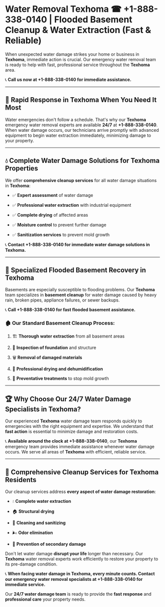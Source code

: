 # Water Removal Texhoma ☎ +1-888-338-0140 | Flooded Basement Cleanup & Water Extraction (Fast & Reliable)

When unexpected water damage strikes your home or business in **Texhoma**, immediate action is crucial. Our emergency water removal team is ready to help with fast, professional service throughout the **Texhoma** area. 

📞 **Call us now at +1-888-338-0140 for immediate assistance.**
---
## 🚀 Rapid Response in Texhoma When You Need It Most
Water emergencies don't follow a schedule. That's why our **Texhoma** emergency water removal experts are available **24/7** at **+1-888-338-0140**. When water damage occurs, our technicians arrive promptly with advanced equipment to begin water extraction immediately, minimizing damage to your property.
---
## 💧 Complete Water Damage Solutions for Texhoma Properties
We offer **comprehensive cleanup services** for all water damage situations in **Texhoma**:
- ✅ **Expert assessment** of water damage  
- ✅ **Professional water extraction** with industrial equipment  
- ✅ **Complete drying** of affected areas  
- ✅ **Moisture control** to prevent further damage  
- ✅ **Sanitization services** to prevent mold growth  
📞 **Contact +1-888-338-0140 for immediate water damage solutions in Texhoma.**
---
## 🌊 Specialized Flooded Basement Recovery in Texhoma
Basements are especially susceptible to flooding problems. Our **Texhoma** team specializes in **basement cleanup** for water damage caused by heavy rain, broken pipes, appliance failures, or sewer backups. 
📞 **Call +1-888-338-0140 for fast flooded basement assistance.**
### 🏚️ Our Standard Basement Cleanup Process:
1. 🏗️ **Thorough water extraction** from all basement areas  
2. 🔎 **Inspection of foundation** and structure  
3. 🗑️ **Removal of damaged materials**  
4. 💨 **Professional drying and dehumidification**  
5. 🚫 **Preventative treatments** to stop mold growth  
---
## 🏆 Why Choose Our 24/7 Water Damage Specialists in Texhoma?
Our experienced **Texhoma** water damage team responds quickly to emergencies with the right equipment and expertise. We understand that **fast action** is essential to minimize damage and restoration costs.
📞 **Available around the clock at +1-888-338-0140**, our **Texhoma** emergency team provides immediate assistance whenever water damage occurs. We serve all areas of **Texhoma** with efficient, reliable service.
---
## 🧹 Comprehensive Cleanup Services for Texhoma Residents
Our cleanup services address **every aspect of water damage restoration**:
- 💧 **Complete water extraction**  
- 🏠 **Structural drying**  
- 🧼 **Cleaning and sanitizing**  
- 🌬️ **Odor elimination**  
- 🚫 **Prevention of secondary damage**  
Don't let water damage **disrupt your life** longer than necessary. Our **Texhoma** water removal experts work efficiently to restore your property to its pre-damage condition.
📞 **When facing water damage in Texhoma, every minute counts. Contact our emergency water removal specialists at +1-888-338-0140 for immediate service.**
Our **24/7 water damage team** is ready to provide the **fast response** and **professional care** your property needs.
